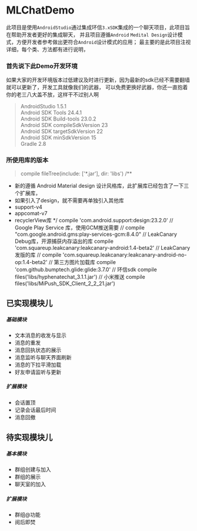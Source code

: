 MLChatDemo
================
此项目是使用`AndroidStudio`通过集成环信`3.xSDK`集成的一个聊天项目，此项目旨在帮助开发者更好的集成聊天，
并且项目遵循`Android` `Medital Design`设计模式，方便开发者参考做出更符合`Android`设计模式的应用；
最主要的是此项目注视详细，每个类、方法都有进行说明，

### 首先说下此Demo开发环境
如果大家的开发环境版本过低建议及时进行更新，因为最新的sdk已经不需要翻墙就可以更新了，开发工具就像我们的武器，
可以免费更换好武器，你还一直抱着你的老三八大盖不放，这样干不过别人啊
>AndroidStudio 1.5.1  
Android SDK Tools 24.4.1  
Android SDK Build-tools 23.0.2  
Android SDK compileSdkVersion 23  
Android SDK targetSdkVersion 22  
Android SDK minSdkVersion 15  
Gradle 2.8
    
### 所使用库的版本
>compile fileTree(include: ['*.jar'], dir: 'libs')
/**
 * 新的遵循 Android  Material design 设计风格库，此扩展库已经包含了一下三个扩展库，
 * 如果引入了design，就不需要再单独引入其他库
 * support-v4
 * appcomat-v7
 * recyclerView库
 */
compile 'com.android.support:design:23.2.0'
// Google Play Service 库，使用GCM推送需要
// compile "com.google.android.gms:play-services-gcm:8.4.0"
// LeakCanary Debug库，开源捕获内存溢出的库
compile 'com.squareup.leakcanary:leakcanary-android:1.4-beta2'
// LeakCanary 发版的库
// compile 'com.squareup.leakcanary:leakcanary-android-no-op:1.4-beta2'
// 第三方图片加载库
compile 'com.github.bumptech.glide:glide:3.7.0'
// 环信sdk
compile files('libs/hyphenatechat_3.1.1.jar')
// 小米推送
compile files('libs/MiPush_SDK_Client_2_2_21.jar')  

已实现模块儿
-----------------
##### 基础模块
- 文本消息的收发与显示
- 消息的重发
- 消息回执状态的展示
- 消息监听与聊天界面刷新
- 消息的下拉平滑加载
- 好友申请监听与更新


##### 扩展模块
- 会话置顶
- 记录会话最后时间
- 消息回撤

待实现模块儿
---------------------
##### 基本模块
- 群组创建与加入
- 群组的展示
- 聊天室的加入

##### 扩展模块
- 群组@功能
- 阅后即焚




